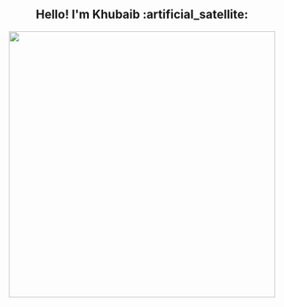 
<h2 align="center">Hello! I'm Khubaib :artificial_satellite:</h2>

<p align="center"> <img src="![](https://github.com/khubaibkhalil/khubaibkhalil/blob/main/miau.gif" width='480px' />
</p>
